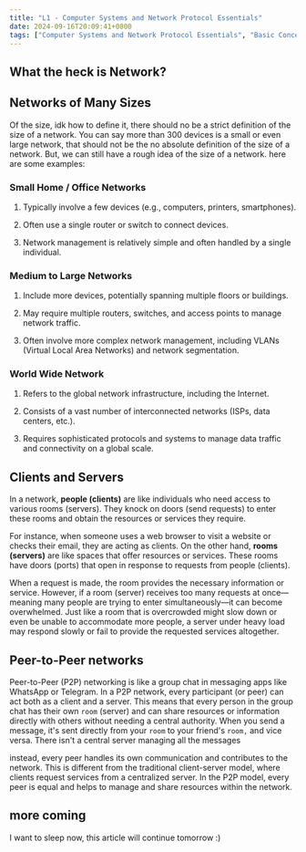 ```yaml
---
title: "L1 - Computer Systems and Network Protocol Essentials"
date: 2024-09-16T20:09:41+0800
tags: ["Computer Systems and Network Protocol Essentials", "Basic Concept", "L1", "School Course"]
---
```


## What the heck is Network?

## Networks of Many Sizes

Of the size, idk how to define it, there should no be a strict definition of the size of a network. You can say more than 300 devices is a small or even large network, that should not be the no absolute definition of the size of a network. But, we can still have a rough idea of the size of a network. here are some examples:

### Small Home / Office Networks

1. Typically involve a few devices (e.g., computers, printers, smartphones).

2. Often use a single router or switch to connect devices.

3. Network management is relatively simple and often handled by a single individual.

### Medium to Large Networks

1. Include more devices, potentially spanning multiple floors or buildings.

2. May require multiple routers, switches, and access points to manage network traffic.

3. Often involve more complex network management, including VLANs (Virtual Local Area Networks) and network segmentation.

### World Wide Network

1. Refers to the global network infrastructure, including the Internet.

2. Consists of a vast number of interconnected networks (ISPs, data centers, etc.).

3. Requires sophisticated protocols and systems to manage data traffic and connectivity on a global scale.

## Clients and Servers

In a network, **people (clients)** are like individuals who need access to various rooms (servers). They knock on doors (send requests) to enter these rooms and obtain the resources or services they require. 

For instance, when someone uses a web browser to visit a website or checks their email, they are acting as clients. On the other hand, **rooms (servers)** are like spaces that offer resources or services. These rooms have doors (ports) that open in response to requests from people (clients). 

When a request is made, the room provides the necessary information or service. However, if a room (server) receives too many requests at once—meaning many people are trying to enter simultaneously—it can become overwhelmed. Just like a room that is overcrowded might slow down or even be unable to accommodate more people, a server under heavy load may respond slowly or fail to provide the requested services altogether.

## Peer-to-Peer networks

Peer-to-Peer (P2P) networking is like a group chat in messaging apps like WhatsApp or Telegram. In a P2P network, every participant (or peer) can act both as a client and a server. This means that every person in the group chat has their own `room` (server) and can share resources or information directly with others without needing a central authority. When you send a message, it's sent directly from your `room` to your friend's `room,` and vice versa. There isn't a central server managing all the messages

instead, every peer handles its own communication and contributes to the network. This is different from the traditional client-server model, where clients request services from a centralized server. In the P2P model, every peer is equal and helps to manage and share resources within the network.

## more coming

I want to sleep now, this article will continue tomorrow :)
